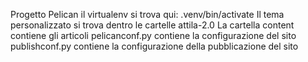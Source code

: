 Progetto Pelican
il virtualenv si trova qui: .venv/bin/activate 
Il tema personalizzato si trova dentro le cartelle attila-2.0
La cartella content contiene gli articoli
pelicanconf.py contiene la configurazione del sito
publishconf.py contiene la configurazione della pubblicazione del sito